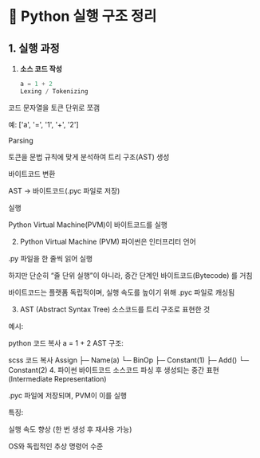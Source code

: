 # 📌 Python 실행 구조 정리

## 1. 실행 과정

1. **소스 코드 작성**
   ```python
   a = 1 + 2
   Lexing / Tokenizing
   ```

코드 문자열을 토큰 단위로 쪼갬

예: ['a', '=', '1', '+', '2']

Parsing

토큰을 문법 규칙에 맞게 분석하여 트리 구조(AST) 생성

바이트코드 변환

AST → 바이트코드(.pyc 파일로 저장)

실행

Python Virtual Machine(PVM)이 바이트코드를 실행

2. Python Virtual Machine (PVM)
   파이썬은 인터프리터 언어

.py 파일을 한 줄씩 읽어 실행

하지만 단순히 “줄 단위 실행”이 아니라, 중간 단계인 바이트코드(Bytecode) 를 거침

바이트코드는 플랫폼 독립적이며, 실행 속도를 높이기 위해 .pyc 파일로 캐싱됨

3. AST (Abstract Syntax Tree)
   소스코드를 트리 구조로 표현한 것

예시:

python
코드 복사
a = 1 + 2
AST 구조:

scss
코드 복사
Assign
├─ Name(a)
└─ BinOp
├─ Constant(1)
├─ Add()
└─ Constant(2) 4. 파이썬 바이트코드
소스코드 파싱 후 생성되는 중간 표현 (Intermediate Representation)

.pyc 파일에 저장되며, PVM이 이를 실행

특징:

실행 속도 향상 (한 번 생성 후 재사용 가능)

OS와 독립적인 추상 명령어 수준
